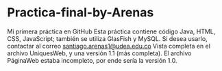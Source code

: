 # Practica-final-by-Arenas
Mi primera práctica en GitHub
Esta práctica contiene código Java, HTML, CSS, JavaScript; también se utiliza GlasFish y MySQL.
Si desea usarlo, contactar al correo santiago.arenas1@udea.edu.co
Vista completa en el archivo UniquesWeb, y una versión 1.1 (más completa). El archivo PáginaWeb estaba incompleto, por ende sería la versión 1.0.
